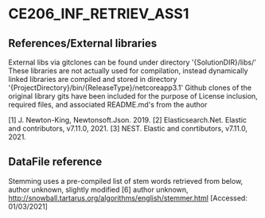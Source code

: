 # CE206_INF_RETRIEV_ASS1

## References/External libraries  
External libs via gitclones can be found under directory '{SolutionDIR}/libs/'
These libraries are not actually used for compilation, instead dynamically linked libraries are compiled and stored in directory '{ProjectDirectory}/bin/{ReleaseType}/netcoreapp3.1'
Github clones of the original library gits have been included for the purpose of License inclusion, required files, and associated README.md's from the author

[1] J. Newton-King, Newtonsoft.Json. 2019.
[2] Elasticsearch.Net. Elastic and contributors, v7.11.0, 2021.
[3] NEST. Elastic and conrtibutors, v7.11.0, 2021.

## DataFile reference
Stemming uses a pre-compiled list of stem words retrieved from below, author unknown, slightly modified
[6] author unknown, http://snowball.tartarus.org/algorithms/english/stemmer.html [Accessed: 01/03/2021]